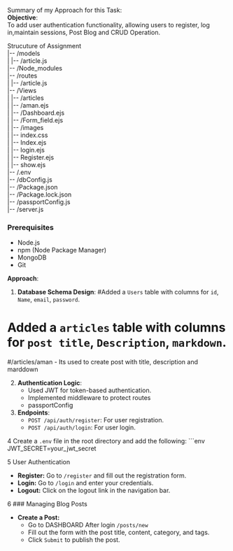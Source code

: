 Summary of  my Approach for this Task: <br/>
**Objective**: <br/>
To add user authentication functionality, allowing users to register, log in,maintain sessions, Post Blog and CRUD Operation. <br/>


Strucuture  of Assignment <br/>
|-- /models <br/>
    |   |-- /article.js <br/>
|-- /Node_modules <br/>
|-- /routes <br/>
    |   |-- /article.js <br/>
|-- /Views <br/>
    |   |-- /articles <br/>
             |       |-- /aman.ejs <br/>
             |       |-- /Dashboard.ejs <br/>
             |       |-- /Form_field.ejs <br/>
     |   |-- /images <br/>
     |   |-- index.css <br/>
     |   |-- Index.ejs <br/>
     |   |-- login.ejs <br/>
     |   |-- Register.ejs <br/>
     |   |-- show.ejs <br/>
|-- /.env <br/>
|-- /dbConfig.js <br/>
|-- /Package.json <br/>
|-- /Package.lock.json <br/>
|-- /passportConfig.js <br/>
|-- /server.js <br/>







### Prerequisites <br/>
- Node.js <br/>
- npm (Node Package Manager) <br/>
- MongoDB <br/>
- Git <br/>

**Approach**:
1. **Database Schema Design**:
 #Added a `Users` table with columns for `id`, `Name`, `email`, `password`.

# Added a `articles` table with columns for `post title`, `Description`, `markdown`.

#/articles/aman - Its used to create post with title, description and marddown 


2. **Authentication Logic**:
   - Used JWT for token-based authentication.
   - Implemented middleware to protect routes
   - passportConfig
3. **Endpoints**:
   - `POST /api/auth/register`: For user registration.
   - `POST /api/auth/login`: For user login.


4   Create a `.env` file in the root directory and add the following:
    ```env
 JWT_SECRET=your_jwt_secret


5 User Authentication
- **Register:** Go to `/register` and fill out the registration form.
- **Login:** Go to `/login` and enter your credentials.
- **Logout:** Click on the logout link in the navigation bar.

6 ### Managing Blog Posts
- **Create a Post:**
    - Go to DASHBOARD After login  `/posts/new`
    - Fill out the form with the post title, content, category, and tags.
    - Click `Submit` to publish the post.
